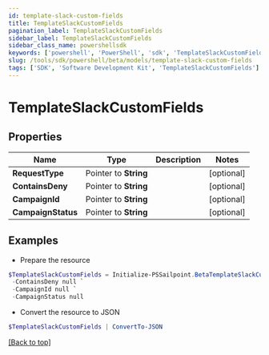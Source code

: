 ```yaml
---
id: template-slack-custom-fields
title: TemplateSlackCustomFields
pagination_label: TemplateSlackCustomFields
sidebar_label: TemplateSlackCustomFields
sidebar_class_name: powershellsdk
keywords: ['powershell', 'PowerShell', 'sdk', 'TemplateSlackCustomFields'] 
slug: /tools/sdk/powershell/beta/models/template-slack-custom-fields
tags: ['SDK', 'Software Development Kit', 'TemplateSlackCustomFields']
---
```



# TemplateSlackCustomFields

## Properties

Name | Type | Description | Notes
------------ | ------------- | ------------- | -------------
**RequestType** |  Pointer to **String** |  | [optional] 
**ContainsDeny** |  Pointer to **String** |  | [optional] 
**CampaignId** |  Pointer to **String** |  | [optional] 
**CampaignStatus** |  Pointer to **String** |  | [optional] 

## Examples

- Prepare the resource
```powershell
$TemplateSlackCustomFields = Initialize-PSSailpoint.BetaTemplateSlackCustomFields  -RequestType null `
 -ContainsDeny null `
 -CampaignId null `
 -CampaignStatus null
```

- Convert the resource to JSON
```powershell
$TemplateSlackCustomFields | ConvertTo-JSON
```


[[Back to top]](#) 

